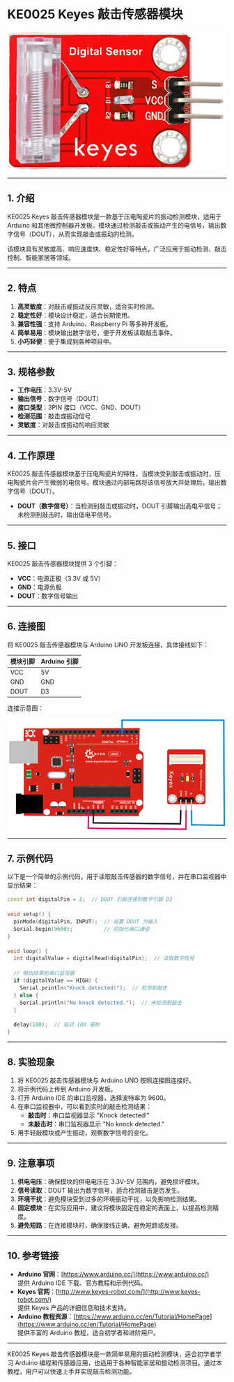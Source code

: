 # KE0025 Keyes 敲击传感器模块

![image-20250312154051063](media/image-20250312154051063.png)

---

## **1. 介绍**

KE0025 Keyes 敲击传感器模块是一款基于压电陶瓷片的振动检测模块，适用于 Arduino 和其他微控制器开发板。模块通过检测敲击或振动产生的电信号，输出数字信号（DOUT），从而实现敲击或振动的检测。

该模块具有灵敏度高、响应速度快、稳定性好等特点，广泛应用于振动检测、敲击控制、智能家居等领域。

---

## **2. 特点**

1. **高灵敏度**：对敲击或振动反应灵敏，适合实时检测。  
2. **稳定性好**：模块设计稳定，适合长期使用。  
3. **兼容性强**：支持 Arduino、Raspberry Pi 等多种开发板。  
4. **简单易用**：模块输出数字信号，便于开发板读取敲击事件。  
5. **小巧轻便**：便于集成到各种项目中。

---

## **3. 规格参数**

- **工作电压**：3.3V-5V  
- **输出信号**：数字信号（DOUT）  
- **接口类型**：3PIN 接口（VCC、GND、DOUT）  
- **检测范围**：敲击或振动信号  
- **灵敏度**：对敲击或振动的响应灵敏  

---

## **4. 工作原理**

KE0025 敲击传感器模块基于压电陶瓷片的特性，当模块受到敲击或振动时，压电陶瓷片会产生微弱的电信号。模块通过内部电路将该信号放大并处理后，输出数字信号（DOUT）。  
- **DOUT（数字信号）**：当检测到敲击或振动时，DOUT 引脚输出高电平信号；未检测到敲击时，输出低电平信号。  

---

## **5. 接口**

KE0025 敲击传感器模块提供 3 个引脚：  
- **VCC**：电源正极（3.3V 或 5V）  
- **GND**：电源负极  
- **DOUT**：数字信号输出  

---

## **6. 连接图**

将 KE0025 敲击传感器模块与 Arduino UNO 开发板连接，具体接线如下：  

| 模块引脚 | Arduino 引脚 |
|----------|--------------|
| VCC      | 5V           |
| GND      | GND          |
| DOUT     | D3           |

连接示意图：  

![image-20250312154106856](media/image-20250312154106856.png)

---

## **7. 示例代码**

以下是一个简单的示例代码，用于读取敲击传感器的数字信号，并在串口监视器中显示结果：

```cpp
const int digitalPin = 3;  // DOUT 引脚连接到数字引脚 D3

void setup() {
  pinMode(digitalPin, INPUT);  // 设置 DOUT 为输入
  Serial.begin(9600);          // 初始化串口通信
}

void loop() {
  int digitalValue = digitalRead(digitalPin);  // 读取数字信号

  // 输出结果到串口监视器
  if (digitalValue == HIGH) {
    Serial.println("Knock detected!");  // 检测到敲击
  } else {
    Serial.println("No knock detected.");  // 未检测到敲击
  }

  delay(100);  // 延迟 100 毫秒
}
```

---

## **8. 实验现象**

1. 将 KE0025 敲击传感器模块与 Arduino UNO 按照连接图连接好。  
2. 将示例代码上传到 Arduino 开发板。  
3. 打开 Arduino IDE 的串口监视器，选择波特率为 9600。  
4. 在串口监视器中，可以看到实时的敲击检测结果：  
   - **敲击时**：串口监视器显示 "Knock detected!"  
   - **未敲击时**：串口监视器显示 "No knock detected."  
5. 用手轻敲模块或产生振动，观察数字信号的变化。

---

## **9. 注意事项**

1. **供电电压**：确保模块的供电电压在 3.3V-5V 范围内，避免损坏模块。  
2. **信号读取**：DOUT 输出为数字信号，适合检测敲击是否发生。  
3. **环境干扰**：避免模块受到过多的环境振动干扰，以免影响检测结果。  
4. **固定模块**：在实际应用中，建议将模块固定在稳定的表面上，以提高检测精度。  
5. **避免短路**：在连接模块时，确保接线正确，避免短路或反接。  

---

## **10. 参考链接**

- **Arduino 官网**：[https://www.arduino.cc/](https://www.arduino.cc/)  
  提供 Arduino IDE 下载、官方教程和示例代码。  
- **Keyes 官网**：[http://www.keyes-robot.com/](http://www.keyes-robot.com/)  
  提供 Keyes 产品的详细信息和技术支持。  
- **Arduino 教程资源**：[https://www.arduino.cc/en/Tutorial/HomePage](https://www.arduino.cc/en/Tutorial/HomePage)  
  提供丰富的 Arduino 教程，适合初学者和进阶用户。  

---

KE0025 Keyes 敲击传感器模块是一款简单易用的振动检测模块，适合初学者学习 Arduino 编程和传感器应用，也适用于各种智能家居和振动检测项目。通过本教程，用户可以快速上手并实现敲击检测功能。

